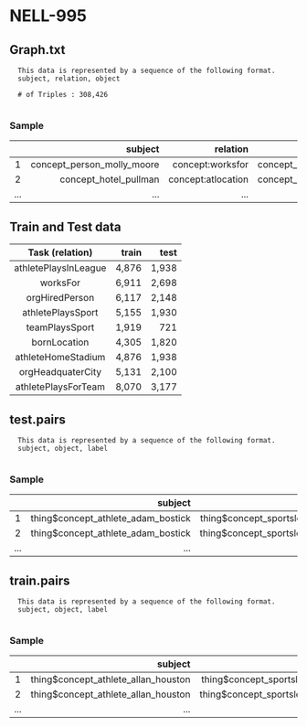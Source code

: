 # NELL-995

## Graph.txt
```
  This data is represented by a sequence of the following format.
  subject, relation, object
  
  # of Triples : 308,426	
  
```
### Sample
||subject|relation|object|
|:-----------:|------------:|------------:|------------:|
|1|concept_person_molly_moore|concept:worksfor|concept_city_washington_d_c|
|2|concept_hotel_pullman|concept:atlocation|concept_city_washington_d_c|
|...|...|...|...|

## Train and Test data
|Task (relation)|train|test|
|:-----------:|------------:|------------:|
|athletePlaysInLeague|4,876|1,938|
|worksFor|6,911|2,698 |
|orgHiredPerson|6,117|2,148 |
|athletePlaysSport|5,155|1,930 |
|teamPlaysSport|1,919|721 |
|bornLocation|4,305|1,820 |
|athleteHomeStadium|4,876|1,938 |
|orgHeadquaterCity|5,131|2,100 |
|athletePlaysForTeam|8,070|3,177 |

## test.pairs
```
  This data is represented by a sequence of the following format.
  subject, object, label
  
```
### Sample
||subject|object|label|
|:-----------:|------------:|------------:|------------:|
|1|thing$concept_athlete_adam_bostick|thing$concept_sportsleague_mlb|+|
|2|thing$concept_athlete_adam_bostick|thing$concept_sportsleague_nba|-|
|...|...|...|...|

## train.pairs
```
  This data is represented by a sequence of the following format.
  subject, object, label
  
```
### Sample
||subject|object|label|
|:-----------:|------------:|------------:|------------:|
|1|thing$concept_athlete_allan_houston|thing$concept_sportsleague_nba|+|
|2|thing$concept_athlete_allan_houston|thing$concept_sportsleague_new|-|
|...|...|...|...|
